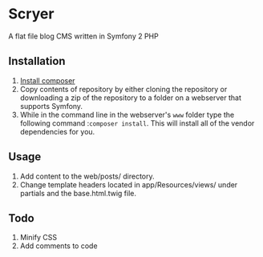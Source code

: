 # Scryer

A flat file blog CMS written in Symfony 2 PHP

## Installation

1. [Install composer](https://getcomposer.org/download/)
2. Copy contents of repository by either cloning the repository or downloading a zip of the repository to a folder on a webserver that supports Symfony.
3. While in the command line in the webserver's `www` folder type the following command :`composer install`. This will install all of the vendor dependencies for you.

## Usage

1. Add content to the web/posts/ directory.
2. Change template headers located in app/Resources/views/ under partials and the base.html.twig file.

## Todo

1. Minify CSS
2. Add comments to code
